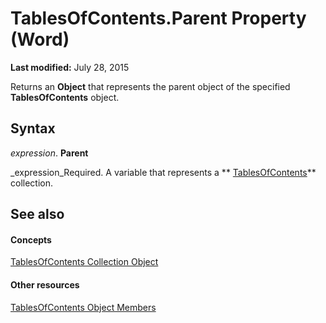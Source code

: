 
# TablesOfContents.Parent Property (Word)

 **Last modified:** July 28, 2015

Returns an  **Object** that represents the parent object of the specified **TablesOfContents** object.

## Syntax

 _expression_. **Parent**

 _expression_Required. A variable that represents a  ** [TablesOfContents](d0d0e5fc-e443-31ae-e1a9-15b945f1e318.md)** collection.


## See also


#### Concepts


 [TablesOfContents Collection Object](d0d0e5fc-e443-31ae-e1a9-15b945f1e318.md)
#### Other resources


 [TablesOfContents Object Members](9ed06355-0ac4-ee9c-8673-474d454a1db2.md)

